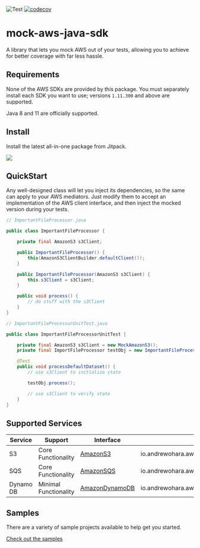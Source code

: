 ![Test](https://github.com/oharaandrew314/mock-aws-java-sdk/workflows/Test/badge.svg)
[![codecov](https://codecov.io/gh/oharaandrew314/mock-aws-java-sdk/branch/master/graph/badge.svg)](https://codecov.io/gh/oharaandrew314/mock-aws-java-sdk)

# mock-aws-java-sdk

A library that lets you mock AWS out of your tests, allowing you to achieve for better coverage with far less hassle.


## Requirements

None of the AWS SDKs are provided by this package.
You must separately install each SDK you want to use; versions `1.11.300` and above are supported.

Java 8 and 11 are officially supported.

## Install 

Install the latest all-in-one package from Jitpack.

[![](https://jitpack.io/v/oharaandrew314/mock-aws-java-sdk.svg)](https://jitpack.io/#oharaandrew314/mock-aws-java-sdk)

## QuickStart

Any well-designed class will let you inject its dependencies, so the same can apply to your AWS mediators.
Just modify them to accept an implementation of the AWS client interface, and then inject the mocked version during your tests.

```java
// ImportantFileProcessor.java

public class ImportantFileProcessor {

    private final AmazonS3 s3Client;

    public ImportantFileProcessor() {
        this(AmazonS3ClientBuilder.defaultClient());
    }

    public ImportantFileProcessor(AmazonS3 s3Client) {
        this.s3Client = s3Client;
    }

    public void process() {
        // do stuff with the s3Client
    }
}
```

```java
// ImportantFileProcessorUnitTest.java

public class ImportantFileProcessorUnitTest {

    private final AmazonS3 s3Client = new MockAmazonS3();
    private final ImportFileProcessor testObj = new ImportantFileProcessor(s3Client);

    @Test
    public void processDefaultDataset() {
        // use s3Client to initialize state

        testObj.process();

        // use s3Client to verify state
    }
}
```

## Supported Services

| Service | Support | Interface | Mock Class |
| ------- | ------- | --------- | ---------- |
| S3 | Core Functionality | [AmazonS3](https://docs.aws.amazon.com/AWSJavaSDK/latest/javadoc/com/amazonaws/services/s3/AmazonS3.html) | io.andrewohara.awsmock.s3.MockAmazonS3() |
| SQS | Core Functionality | [AmazonSQS](https://docs.aws.amazon.com/AWSJavaSDK/latest/javadoc/com/amazonaws/services/sqs/AmazonSQS.html) | io.andrewohara.awsmock.sqs.MockAmazonSQS() |
| Dynamo DB | Minimal Functionality | [AmazonDynamoDB](https://docs.aws.amazon.com/AWSJavaSDK/latest/javadoc/com/amazonaws/services/dynamodbv2/AmazonDynamoDB.html) | io.andrewohara.awsmock.dynamodb.MockDynamoDB |

## Samples

There are a variety of sample projects available to help get you started.

[Check out the samples](https://github.com/oharaandrew314/mock-aws-java-sdk/tree/master/src/test/kotlin/io/andrewohara/awsmock/samples)